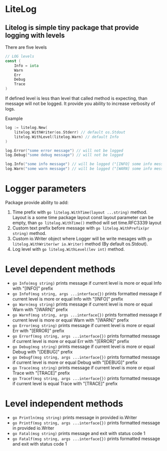 # LiteLog

## Litelog is simple tiny package that provide logging with levels
There are five levels 
```go
// LOG levels
const (
	Info = iota
	Warn
	Err
	Debug
	Trace
)
```
If defined level is less than level that called method is expecting, than message will not be logged.
It provide you ability to increase verbosity of logs.

Example

```go
log := litelog.New(
    litelog.WithWriter(os.Stderr) // default os.Stdout
    litelog.WithLevel(litelog.Warn) // default Info
)

log.Error("some error message") // will not be logged
log.Debug("some debug message") // will not be logged

log.Info("some info message") // will be logged ("[INFO] some info message")
log.Warn("some warn message") // will be logged ("[WARN] some info message")
```
# Logger parameters
Package provide ability to add: 
1. Time prefix with ```go litelog.WithTime(layout ...string)``` method. Layout is a some time package layout const
layout parameter can be empty, than ```go litelog.WithTime()``` method will set time.RFC3339 layout
2. Custom text prefix before message with ```go litelog.WithPrefix(pr string)``` method.
3. Custom io.Writer object where Logger will be write mesages with ```go litelog.WithWriter(wr io.Writer)``` method (By default os.Stdout).
4. Log level with ```go litelog.WithLevel(lev int)``` method.

# Level dependent methods
* ```go Info(msg string)``` prints message if current level is more or equal Info with "[INFO]" prefix
* ```go Infof(msg string, args ...interface{})``` prints formatted message if current level is more or equal Info with "[INFO]" prefix
* ```go Warn(msg string)``` prints message if current level is more or equal Warn with "[WARN]" prefix
* ```go Warnf(msg string, args ...interface{})``` prints formatted message if current level is more or equal Warn with "[WARN]" prefix
* ```go Error(msg string)``` prints message if current level is more or equal Err with "[ERROR]" prefix
* ```go Errorf(msg string, args ...interface{})``` prints formatted message if current level is more or equal Err with "[ERROR]" prefix
* ```go Debug(msg string)``` prints message if current level is more or equal Debug with "[DEBUG]" prefix
* ```go Debugf(msg string, args ...interface{})``` prints formatted message if current level is more or equal Debug with "[DEBUG]" prefix
* ```go Trace(msg string)``` prints message if current level is more or equal Trace with "[TRACE]" prefix
* ```go Tracef(msg string, args ...interface{})``` prints formatted message if current level is equal Trace with "[TRACE]" prefix

# Level independent methods
* ```go Println(msg string)``` prints message in provided io.Writer
* ```go Printf(msg string, args ...interface{})``` prints formatted message in provided io.Writer
* ```go Fatal(msg string)``` prints message and exit with status code 1
* ```go Fatalf(msg string, args ...interface{})``` prints formatted message and exit with status code 1
